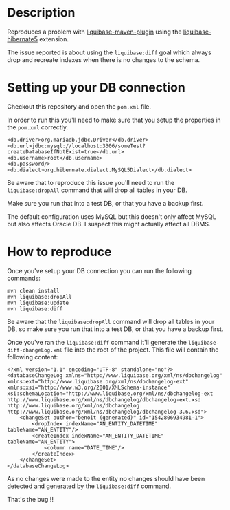 # Description

Reproduces a problem with [liquibase-maven-plugin](https://github.com/liquibase/liquibase/tree/master/liquibase-maven-plugin) using the [liquibase-hibernate5](https://github.com/liquibase/liquibase-hibernate) extension.

The issue reported is about using the `liquibase:diff` goal which always drop and recreate indexes when there is no changes to the schema.

# Setting up your DB connection

Checkout this repository and open the `pom.xml` file.

In order to run this you'll need to make sure that you setup the properties in the `pom.xml` correctly.

    <db.driver>org.mariadb.jdbc.Driver</db.driver>
    <db.url>jdbc:mysql://localhost:3306/someTest?createDatabaseIfNotExist=true</db.url>
    <db.username>root</db.username>
    <db.password/>
    <db.dialect>org.hibernate.dialect.MySQL5Dialect</db.dialect>

Be aware that to reproduce this issue you'll need to run the `liquibase:dropAll` command that will drop all tables in your DB.

Make sure you run that into a test DB, or that you have a backup first.

The default configuration uses MySQL but this doesn't only affect MySQL but also affects Oracle DB.
I suspect this might actually affect all DBMS.

# How to reproduce

Once you've setup your DB connection you can run the following commands:

    mvn clean install
    mvn liquibase:dropAll
    mvn liquibase:update
    mvn liquibase:diff

Be aware that the `liquibase:dropAll` command will drop all tables in your DB, so make sure you run that into a test DB, or that you have a backup first.

Once you've ran the `liquibase:diff` command it'll generate the `liquibase-diff-changeLog.xml` file into the root of the project.
This file will contain the following content:

```$xml
<?xml version="1.1" encoding="UTF-8" standalone="no"?>
<databaseChangeLog xmlns="http://www.liquibase.org/xml/ns/dbchangelog" xmlns:ext="http://www.liquibase.org/xml/ns/dbchangelog-ext" xmlns:xsi="http://www.w3.org/2001/XMLSchema-instance" xsi:schemaLocation="http://www.liquibase.org/xml/ns/dbchangelog-ext http://www.liquibase.org/xml/ns/dbchangelog/dbchangelog-ext.xsd http://www.liquibase.org/xml/ns/dbchangelog http://www.liquibase.org/xml/ns/dbchangelog/dbchangelog-3.6.xsd">
    <changeSet author="benoit (generated)" id="1542806934981-1">
        <dropIndex indexName="AN_ENTITY_DATETIME" tableName="AN_ENTITY"/>
        <createIndex indexName="AN_ENTITY_DATETIME" tableName="AN_ENTITY">
            <column name="DATE_TIME"/>
        </createIndex>
    </changeSet>
</databaseChangeLog>
```

As no changes were made to the entity no changes should have been detected and generated by the `liquibase:diff` command.

That's the bug !!
